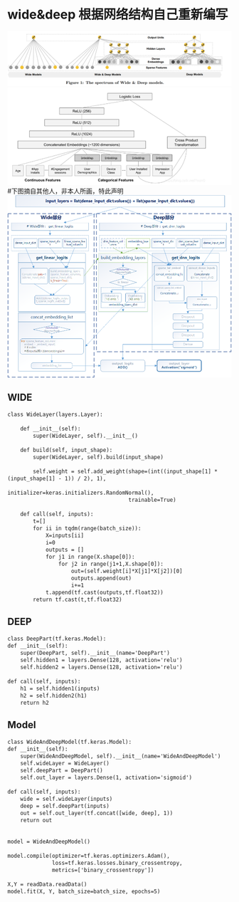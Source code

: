 # wide&deep  根据网络结构自己重新编写
![image](img/wide&deep.png)
![image](img/inner_part.png)
#下图摘自其他人，非本人所画，特此声明
![image](img/structure_wide_deep.png)

## WIDE


    class WideLayer(layers.Layer):

        def __init__(self):
            super(WideLayer, self).__init__()

        def build(self, input_shape):
            super(WideLayer, self).build(input_shape)

            self.weight = self.add_weight(shape=(int((input_shape[1] * (input_shape[1] - 1)) / 2), 1),
                                          initializer=keras.initializers.RandomNormal(),
                                          trainable=True)

        def call(self, inputs):
            t=[]
            for ii in tqdm(range(batch_size)):
                X=inputs[ii]
                i=0
                outputs = []
                for j1 in range(X.shape[0]):
                    for j2 in range(j1+1,X.shape[0]):
                        out=(self.weight[i]*X[j1]*X[j2])[0]
                        outputs.append(out)
                        i+=1
                t.append(tf.cast(outputs,tf.float32))
            return tf.cast(t,tf.float32)
## DEEP
    class DeepPart(tf.keras.Model):
    def __init__(self):
        super(DeepPart, self).__init__(name='DeepPart')
        self.hidden1 = layers.Dense(128, activation='relu')
        self.hidden2 = layers.Dense(128, activation='relu')

    def call(self, inputs):
        h1 = self.hidden1(inputs)
        h2 = self.hidden2(h1)
        return h2
## Model
    class WideAndDeepModel(tf.keras.Model):
    def __init__(self):
        super(WideAndDeepModel, self).__init__(name='WideAndDeepModel')
        self.wideLayer = WideLayer()
        self.deepPart = DeepPart()
        self.out_layer = layers.Dense(1, activation='sigmoid')

    def call(self, inputs):
        wide = self.wideLayer(inputs)
        deep = self.deepPart(inputs)
        out = self.out_layer(tf.concat([wide, deep], 1))
        return out
    
    
    model = WideAndDeepModel()

    model.compile(optimizer=tf.keras.optimizers.Adam(),
                  loss=tf.keras.losses.binary_crossentropy,
                  metrics=['binary_crossentropy'])

    X,Y = readData.readData()
    model.fit(X, Y, batch_size=batch_size, epochs=5)


    
